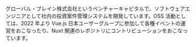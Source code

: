 グローバル・ブレイン株式会社というベンチャーキャピタルで、ソフトウェアエンジニアとして社内の投資案件管理システムを開発しています。OSS 活動としては、2022 年より Vue.js 日本ユーザーグループに参加して各種イベントの運営をおこなったり、Nuxt 関連のレポジトリにコントリビューションをおこなっています。
